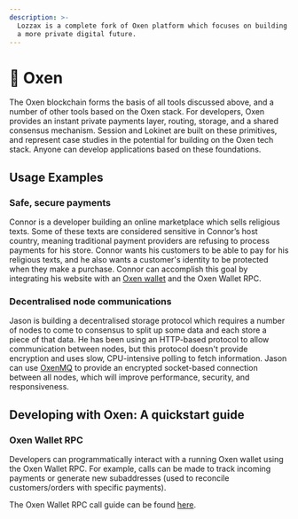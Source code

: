 ```yaml
---
description: >-
  Lozzax is a complete fork of Oxen platform which focuses on building tools for
  a more private digital future.
---
```


# 🐂 Oxen

The Oxen blockchain forms the basis of all tools discussed above, and a number of other tools based on the Oxen stack. For developers, Oxen provides an instant private payments layer, routing, storage, and a shared consensus mechanism. Session and Lokinet are built on these primitives, and represent case studies in the potential for building on the Oxen tech stack. Anyone can develop applications based on these foundations.

## Usage Examples

### Safe, secure payments

Connor is a developer building an online marketplace which sells religious texts. Some of these texts are considered sensitive in Connor’s host country, meaning traditional payment providers are refusing to process payments for his store. Connor wants his customers to be able to pay for his religious texts, and he also wants a customer's identity to be protected when they make a purchase. Connor can accomplish this goal by integrating his website with an [Oxen wallet](https://github.com/oxen-io/oxen-electron-gui-wallet) and the Oxen Wallet RPC.

### Decentralised node communications

Jason is building a decentralised storage protocol which requires a number of nodes to come to consensus to split up some data and each store a piece of that data. He has been using an HTTP-based protocol to allow communication between nodes, but this protocol doesn't provide encryption and uses slow, CPU-intensive polling to fetch information. Jason can use [OxenMQ](https://github.com/oxen-io/oxen-mq) to provide an encrypted socket-based connection between all nodes, which will improve performance, security, and responsiveness.

## Developing with Oxen: A quickstart guide

### Oxen Wallet RPC

Developers can programmatically interact with a running Oxen wallet using the Oxen Wallet RPC. For example, calls can be made to track incoming payments or generate new subaddresses \(used to reconcile customers/orders with specific payments\).

The Oxen Wallet RPC call guide can be found [here](../using-the-oxen-blockchain/advanced/wallet-rpc-calls.md).

